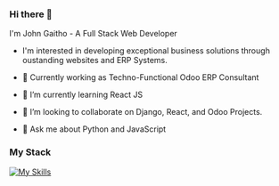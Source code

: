 ### Hi there 👋

I'm John Gaitho -  A Full Stack Web Developer 

- I'm interested in developing exceptional business solutions through oustanding websites and ERP Systems.

- 🔭 Currently working as Techno-Functional Odoo ERP Consultant
- 🌱 I’m currently learning React JS
- 👯 I’m looking to collaborate on Django, React, and Odoo Projects.
- 💬 Ask me about Python and JavaScript

### My Stack

[![My Skills](https://skillicons.dev/icons?i=js,py,django,react,vue,nodejs,postgres,jquery,docker,firebase,graphql,git,html,css,tailwind,bootstrap)](https://skillicons.dev)
